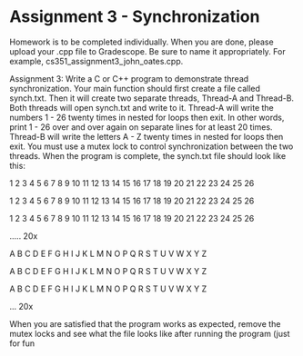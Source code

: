 # Assignment 3 - Synchronization

Homework is to be completed individually.  When you are done, please upload your .cpp file to Gradescope.  Be sure to name it appropriately.  For example, cs351_assignment3_john_oates.cpp.

Assignment 3: Write a C or C++ program to demonstrate thread synchronization.  Your main function should first create a file called synch.txt.  Then it will create two separate threads, Thread-A and Thread-B.  Both threads will open synch.txt and write to it. Thread-A will write the numbers 1 - 26 twenty times in nested for loops then exit. In other words, print 1 - 26 over and over again on separate lines for at least 20 times. Thread-B will write the letters A - Z twenty times in nested for loops then exit.  You must use a mutex lock to control synchronization between the two threads.  When the program is complete, the synch.txt file should look like this:

 

1 2 3 4 5 6 7 8 9 10 11 12 13 14 15 16 17 18 19 20 21 22 23 24 25 26

1 2 3 4 5 6 7 8 9 10 11 12 13 14 15 16 17 18 19 20 21 22 23 24 25 26

1 2 3 4 5 6 7 8 9 10 11 12 13 14 15 16 17 18 19 20 21 22 23 24 25 26

..... 20x

A B C D E F G H I J K L M N O P Q R S T U V W X Y Z

A B C D E F G H I J K L M N O P Q R S T U V W X Y Z

A B C D E F G H I J K L M N O P Q R S T U V W X Y Z

... 20x

When you are satisfied that the program works as expected, remove the mutex locks and see what the file looks like after running the program (just for fun
